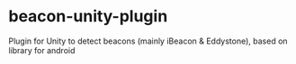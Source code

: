 # beacon-unity-plugin
Plugin for Unity to detect beacons (mainly iBeacon &amp; Eddystone), based on library for android
